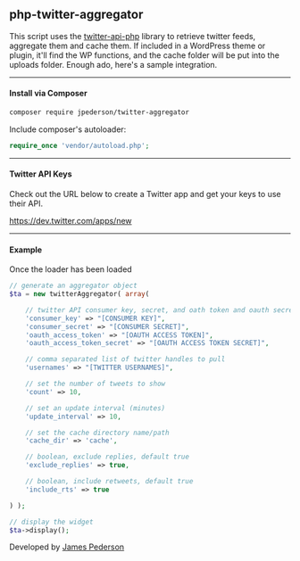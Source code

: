## php-twitter-aggregator

This script uses the [twitter-api-php](https://github.com/J7mbo/twitter-api-php) library to retrieve twitter feeds, aggregate them and cache them. If included in a WordPress theme or plugin, it'll find the WP functions, and the cache folder will be put into the uploads folder. Enough ado, here's a sample integration.

*****

#### Install via Composer

```sh
composer require jpederson/twitter-aggregator
```

Include composer's autoloader:

```php
require_once 'vendor/autoload.php';
```

*****

#### Twitter API Keys

Check out the URL below to create a Twitter app and get your keys to use their API.

https://dev.twitter.com/apps/new

*****

#### Example

Once the loader has been loaded

```php
// generate an aggregator object
$ta = new twitterAggregator( array(

	// twitter API consumer key, secret, and oath token and oauth secret
    'consumer_key' => "[CONSUMER KEY]",
    'consumer_secret' => "[CONSUMER SECRET]",
    'oauth_access_token' => "[OAUTH ACCESS TOKEN]",
    'oauth_access_token_secret' => "[OAUTH ACCESS TOKEN SECRET]",

    // comma separated list of twitter handles to pull
    'usernames' => "[TWITTER USERNAMES]",

    // set the number of tweets to show
    'count' => 10,

	// set an update interval (minutes)
    'update_interval' => 10,

    // set the cache directory name/path
    'cache_dir' => 'cache',

    // boolean, exclude replies, default true
    'exclude_replies' => true,

    // boolean, include retweets, default true
    'include_rts' => true

) );

// display the widget
$ta->display();
```

Developed by [James Pederson](http://jpederson.com)